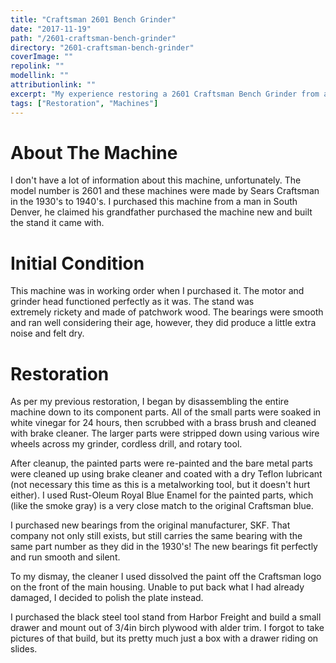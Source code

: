 ```yaml
---
title: "Craftsman 2601 Bench Grinder"
date: "2017-11-19"
path: "/2601-craftsman-bench-grinder"
directory: "2601-craftsman-bench-grinder"
coverImage: ""
repolink: ""
modellink: ""
attributionlink: ""
excerpt: "My experience restoring a 2601 Craftsman Bench Grinder from a rust pile to fully functional and pretty."
tags: ["Restoration", "Machines"]
---
```


# About The Machine

I don't have a lot of information about this machine, unfortunately. The model number is 2601 and these machines were made by Sears Craftsman in the 1930's to 1940's. I purchased this machine from a man in South Denver, he claimed his grandfather purchased the machine new and built the stand it came with.



# Initial Condition

This machine was in working order when I purchased it. The motor and grinder head functioned perfectly as it was. The stand was extremely rickety and made of patchwork wood. The bearings were smooth and ran well considering their age, however, they did produce a little extra noise and felt dry.



# Restoration

As per my previous restoration, I began by disassembling the entire machine down to its component parts. All of the small parts were soaked in white vinegar for 24 hours, then scrubbed with a brass brush and cleaned with brake cleaner. The larger parts were stripped down using various wire wheels across my grinder, cordless drill, and rotary tool.

After cleanup, the painted parts were re-painted and the bare metal parts were cleaned up using brake cleaner and coated with a dry Teflon lubricant (not necessary this time as this is a metalworking tool, but it doesn't hurt either). I used Rust-Oleum Royal Blue Enamel for the painted parts, which (like the smoke gray) is a very close match to the original Craftsman blue.

I purchased new bearings from the original manufacturer, SKF. That company not only still exists, but still carries the same bearing with the same part number as they did in the 1930's! The new bearings fit perfectly and run smooth and silent.

To my dismay, the cleaner I used dissolved the paint off the Craftsman logo on the front of the main housing. Unable to put back what I had already damaged, I decided to polish the plate instead.

I purchased the black steel tool stand from Harbor Freight and build a small drawer and mount out of 3/4in birch plywood with alder trim. I forgot to take pictures of that build, but its pretty much just a box with a drawer riding on slides.

